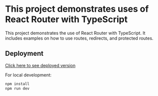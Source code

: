 # This project demonstrates uses of React Router with TypeScript

This project demonstrates the use of React Router with TypeScript. It includes examples on how to use routes, redirects, and protected routes.

## Deployment

[Click here to see deployed version](https://thankful-hill-0dd3b4303.4.azurestaticapps.net/)

For local development:

```bash
npm install
npm run dev
```